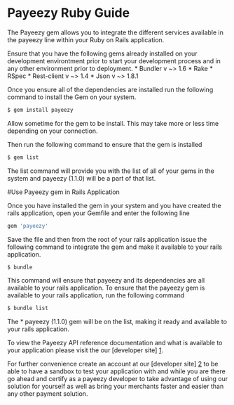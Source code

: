 # Payeezy Ruby Guide

The Payeezy gem allows you to integrate the different services available in the payeezy line within your Ruby on Rails application.

Ensure that you have the following gems already installed on your development environtment prior to start your development process and in any other environment prior to deployment.
    * Bundler v ~> 1.6
    * Rake
    * RSpec
    * Rest-client v ~> 1.4
    * Json v ~> 1.8.1

Once you ensure all of the dependencies are installed run the following command to install the Gem on your system.
```sh
$ gem install payeezy
```

Allow sometime for the gem to be install. This may take more or less time depending on your connection.

Then run the following command to ensure that the gem is installed

```sh
$ gem list
```
The list command will provide you with the list of all of your gems in the system and payeezy (1.1.0) will be a part of that list.

#Use Payeezy gem in Rails Application

Once you have installed the gem in your system and you have created the rails application, open your Gemfile and enter the following line
```sh
gem 'payeezy'
```
Save the file and then from the root of your rails application issue the following command to integrate the gem and make it available to your rails application.

```sh
$ bundle
```
This command will ensure that payeezy and its dependencies are all available to your rails application. To ensure that the payeezy gem is available to your rails application, run the following command
```sh
$ bundle list
```
The * payeezy (1.1.0) gem will be on the list, making it ready and available to your rails application.


To view the Payeezy API reference documentation and what is available to your application please visit the our [developer site] [1].

For further convenience create an account at our [developer site] [2] to be able to have a sandbox to test your application with and while you are there go ahead and certify as a payeezy developer to take advantage of using our solution for yourself as well as bring your merchants faster and easier than any other payment solution.

[1]:https://developer.payeezy.com/payeezy-api-reference/apis
[2]:https://developer.payeezy.com/